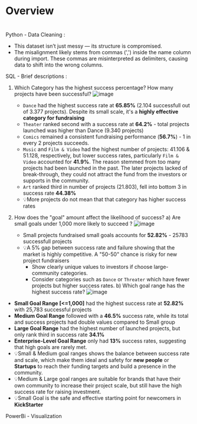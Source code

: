 # Overview

# 
Python - Data Cleaning :
- This dataset isn’t just messy — its structure is compromised.
- The misalignment likely stems from commas (',') inside the name column during import. These commas are misinterpreted as delimiters, causing data to shift into the wrong columns.

SQL - Brief descriptions :
1.  Which Category has the highest success percentage? How many projects have been successful?
![image](https://github.com/user-attachments/assets/b3de002d-eaac-486c-9c44-79f935acf337)
    - `Dance` had the highest success rate at **65.85%** (2.104 successfull out of 3.377 projects). Despite its small scale, it's a **highly effective category for fundraising**
    - `Theater` ranked second with a success rate at **64.2%** - total projects launched was higher than Dance (9.340 projects)
    - `Comics` remained a consistent fundraising performance (**56.7%**) - 1 in every 2 projects succeeds.
    - `Music` and `Film & Video` had the highest number of projects: 41.106 & 51.128, respectively, but lower success rates, particularly `Film & Video` accounted for **41.9%**. The reason stemmed from too many projects had been launched in the past. The later projects lacked of break-through, they could not attract the fund from the investors or supports in the community.
    - `Art` ranked third in number of projects (21.803), fell into bottom 3 in success rate **44.38%**
    - 💡More projects do not mean that that category has higher success rates

2. How does the "goal" amount affect the likelihood of success?
    a) Are small goals under 1,000 more likely to succeed ?
![image](https://github.com/user-attachments/assets/76e42d0c-e226-413f-8011-e89320dd8393)
    - Small projects fundraised small goals accounts for **52.82%** - 25783 successfull projects
    - 💡A 5% gap between success rate and failure showing that the market is highly competitive. A "50-50" chance is risky for new project fundraisers
        - Show clearly unique values to investors if choose large-community categories.
        - Consider categories such as `Dance` or `Threater` which have fewer projects but higher success rates.
    b) Which goal range has the highest success rate?
![image](https://github.com/user-attachments/assets/c6154a2e-eed5-4f9c-8c85-4a1b21c48d4a)

- **Small Goal Range [<=1,000]** had the highest success rate at **52.82%** with 25,783 successful projects
- **Medium Goal Range** followed with a **46.5%** success rate, while its total and success projects had double values compared to Small group
- **Large Goal Range** had the highest number of  launched projects, but only rank third in success rate **34.1%**
- **Enterprise-Level Goal Range** only had **13%** success rates, suggesting that high goals are rarely met.
- 💡Small & Medium goal ranges shows the balance  between success rate and scale, which make them ideal and safety for **new people** or **Startups** to reach their funding targets and build a presence in the community.
- 💡Medium & Large goal ranges are suitable for brands that have their own community to increase their project scale, but still have the high success rate for raising investment.
- 💡Small Goal is the safe and effective starting point for newcomers in **KickStarter**


PowerBi - Visualization
